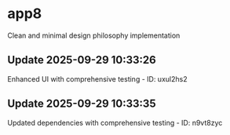 # app8
Clean and minimal design philosophy implementation

## Update 2025-09-29 10:33:26
Enhanced UI with comprehensive testing - ID: uxul2hs2


## Update 2025-09-29 10:33:35
Updated dependencies with comprehensive testing - ID: n9vt8zyc

